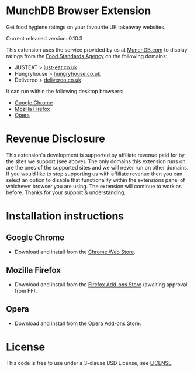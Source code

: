 # MunchDB Browser Extension

Get food hygiene ratings on your favourite UK takeaway websites.

Current released version: 0.10.3

This extension uses the service provided by us at [MunchDB.com][MunchDB] to
display ratings from the [Food Standards Agency][FSA] on the following
domains:

* JUSTEAT > [just-eat.co.uk][JUSTEAT]
* Hungryhouse > [hungryhouse.co.uk][Hungryhouse]
* Deliveroo > [deliveroo.co.uk][Deliveroo]

It can run within the following desktop browsers:

* [Google Chrome][Chrome]
* [Mozilla Firefox][Firefox]
* [Opera][Opera]

# Revenue Disclosure

This extension's development is supported by affiliate revenue paid
for by the sites we support (see above). The only domains this extension
runs on are the ones of the supported sites and we will never run on
other domains. If you would like to stop supporting us with affiliate
revenue then you can select an option to disable that functionality
within the extensions panel of whichever browser you are using. The
extension will continue to work as before. Thanks for your support &
understanding.

# Installation instructions

## Google Chrome

* Download and install from the [Chrome Web Store][Chrome].

## Mozilla Firefox

* Download and install from the [Firefox Add-ons Store][Firefox] (awaiting approval from FF).

## Opera

* Download and install from the [Opera Add-ons Store][Opera].

# License

This code is free to use under a 3-clause BSD License, see [LICENSE][LICENSE].


[MunchDB]: https://munchdb.com "Food Hygiene ratings for JUSTEAT & Hungryhouse takeway websites"
[FSA]: http://fsa.gov.uk "The UK's Food Standards Agency"

[JUSTEAT]: http://www.just-eat.co.uk
[Hungryhouse]: https://hungryhouse.co.uk
[Deliveroo]: https://deliveroo.co.uk/

[Chrome]: https://chrome.google.com/webstore/detail/munchdb-food-hygiene-rati/diocoabnonklkkkmhchegbfjmekfjfpm
[Firefox]: https://addons.mozilla.org/en-US/firefox/addon/munchdb/
[Opera]: https://addons.opera.com/extensions/details/munchdb-food-hygiene-ratings-for-takeaways/

[LICENSE]: https://github.com/munchdb/munch-browser-extension/blob/master/LICENSE
